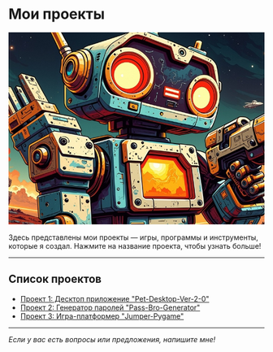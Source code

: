 # Мои проекты

![robot](images\robot.jpg)

Здесь представлены мои проекты — игры, программы и инструменты, которые я создал. Нажмите на название проекта, чтобы узнать больше!

---

## Список проектов

- [Проект 1: Десктоп приложение "Pet-Desktop-Ver-2-0"](project1.md)
- [Проект 2: Генератор паролей "Pass-Bro-Generator"](project2.md)
- [Проект 3: Игра-платформер "Jumper-Pygame"](project3.md)

---

*Если у вас есть вопросы или предложения, напишите мне!*